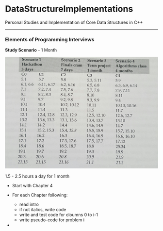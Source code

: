 # DataStructureImplementations
Personal Studies and Implementation of Core Data Structures in C++

---

### Elements of Programming Interviews ###

**Study Scenario** - 1 Month

![Study Scenario](./misc/StudyScenario.jpg "Optional title")

1.5 - 2.5 hours a day for 1 month

*   Start with Chapter 4
*   For each Chapter following:
    *   read intro
    *   if not italics, write code
    *   write and test code for cloumns 0 to i-1
    *   write pseudo-code for problem i

*   

